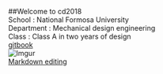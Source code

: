 ##Welcome to cd2018 </br>
School : National Formosa University </br>
Department : Mechanical design engineering </br>
Class : Class A in two years of design </br>
[gitbook](https://s40523119.gitbook.io/cd2018/) </br>
![Imgur](https://i.imgur.com/hFEUS93.jpg)</br>
[Markdown editing](https://kingofamani.gitbooks.io/git-teach/content/chapter_6_gitbook/markdown.html)

